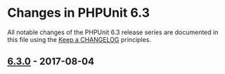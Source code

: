 # Changes in PHPUnit 6.3

All notable changes of the PHPUnit 6.3 release series are documented in this file using the [Keep a CHANGELOG](http://keepachangelog.com/) principles.

## [6.3.0] - 2017-08-04

[6.3.0]: https://github.com/sebastianbergmann/phpunit/compare/6.2...6.3.0

